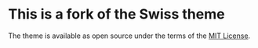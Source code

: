 # This is a fork of the Swiss theme

The theme is available as open source under the terms of the [MIT License](http://opensource.org/licenses/MIT).
